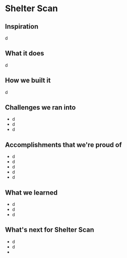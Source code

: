 # Shelter Scan

## Inspiration

d

## What it does

d

## How we built it

d

## Challenges we ran into

- d
- d
- d

## Accomplishments that we're proud of

- d
- d
- d
- d
- d

## What we learned

- d
- d
- d

## What's next for Shelter Scan

- d
- d
- 
